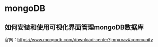 # mongoDB
## 如何安装和使用可视化界面管理mongoDB数据库
官网：https://www.mongodb.com/download-center?jmp=nav#community<br>
